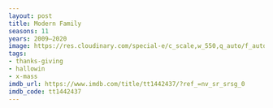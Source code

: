 ```yaml
---
layout: post
title: Modern Family
seasons: 11
years: 2009–2020
image: https://res.cloudinary.com/special-e/c_scale,w_550,q_auto/f_auto/Series%20posters/Modern_Family.png
tags:
- thanks-giving
- hallowin
- x-mass
imdb_url: https://www.imdb.com/title/tt1442437/?ref_=nv_sr_srsg_0
imdb_code: tt1442437
---
```


